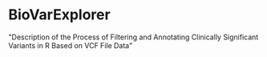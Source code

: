 # BioVarExplorer
"Description of the Process of Filtering and Annotating Clinically Significant Variants in R Based on VCF File Data"
